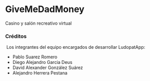 # GiveMeDadMoney
Casino y salón recreativo virtual


### Créditos

​		Los integrantes del equipo encargados de desarrollar LudopatApp:

- Pablo Suarez Romero
- Diego Alejandro Garcia Deus
- David Alexander González Suárez
- Alejandro Herrera Pestana
